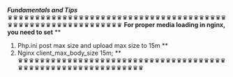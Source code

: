 **_Fundamentals and Tips_**
♛♛♛♛♛♛♛♛♛♛♛♛♛♛♛♛♛♛♛♛♛♛♛♛♛♛♛♛♛♛♛♛♛♛♛♛♛♛♛♛♛♛♛♛♛♛♛♛♛♛♛♛♛♛♛♛♛♛♛♛♛
**For proper media loading in nginx, you need to set**
**
1. Php.ini post max size and upload max size to 15m
**
2. Nginx client_max_body_size    15m;
**
♛♛♛♛♛♛♛♛♛♛♛♛♛♛♛♛♛♛♛♛♛♛♛♛♛♛♛♛♛♛♛♛♛♛♛♛♛♛♛♛♛♛♛♛♛♛♛♛♛♛♛♛♛♛♛♛♛♛♛♛♛